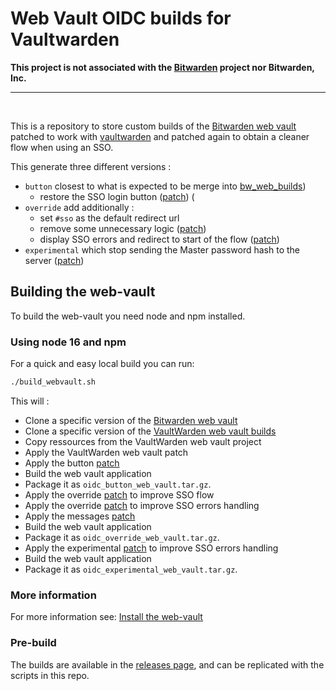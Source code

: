 # Web Vault OIDC builds for Vaultwarden

**This project is not associated with the [Bitwarden](https://bitwarden.com/) project nor Bitwarden, Inc.**

---

<br>

This is a repository to store custom builds of the [Bitwarden web vault](https://github.com/bitwarden/clients/tree/master/apps/web) patched to work with [vaultwarden](https://github.com/dani-garcia/vaultwarden) and patched again to obtain a cleaner flow when using an SSO.

This generate three different versions :

- `button` closest to what is expected to be merge into [bw_web_builds](https://github.com/dani-garcia/bw_web_builds))
	- restore the SSO login button ([patch](oidc_button.patch)) (
- `override` add additionally :
	- set `#sso` as the default redirect url
	- remove some unnecessary logic ([patch](oidc_override.patch))
	- display SSO errors and redirect to start of the flow ([patch](oidc_sso_errors.patch))
- `experimental` which stop sending the Master password hash to the server ([patch](oidc_experimental.patch))

## Building the web-vault
To build the web-vault you need node and npm installed.

### Using node 16 and npm
For a quick and easy local build you can run:
```bash
./build_webvault.sh
```

This will :
	
- Clone a specific version of the [Bitwarden web vault](https://github.com/bitwarden/clients/tree/master/apps/web)
- Clone a specific version of the [VaultWarden web vault builds](https://github.com/dani-garcia/bw_web_builds)
- Copy ressources from the VaultWarden web vault project
- Apply the VaultWarden web vault patch
- Apply the button [patch](oidc_button.patch)
- Build the web vault application
- Package it as `oidc_button_web_vault.tar.gz`.
- Apply the override [patch](oidc_override.patch) to improve SSO flow
- Apply the override [patch](oidc_sso_errors.patch) to improve SSO errors handling
- Apply the messages [patch](oidc_messages.patch)
- Build the web vault application
- Package it as `oidc_override_web_vault.tar.gz`.
- Apply the experimental [patch](oidc_experimental.patch) to improve SSO errors handling
- Build the web vault application
- Package it as `oidc_experimental_web_vault.tar.gz`.

### More information
For more information see: [Install the web-vault](https://github.com/dani-garcia/vaultwarden/wiki/Building-binary#install-the-web-vault)

### Pre-build
The builds are available in the [releases page](https://github.com/Timshel/oidc_web_builds/releases), and can be replicated with the scripts in this repo.
